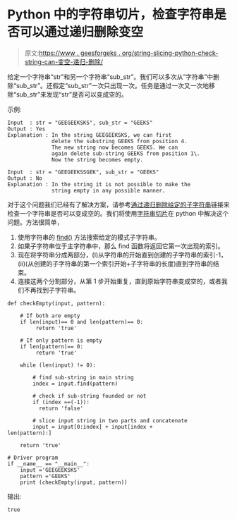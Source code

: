 # Python 中的字符串切片，检查字符串是否可以通过递归删除变空

> 原文:[https://www . geesforgeks . org/string-slicing-python-check-string-can-变空-递归-删除/](https://www.geeksforgeeks.org/string-slicing-python-check-string-can-become-empty-recursive-deletion/)

给定一个字符串“str”和另一个字符串“sub_str”。我们可以多次从“字符串”中删除“sub_str”。还假定“sub_str”一次只出现一次。任务是通过一次又一次地移除“sub_str”来发现“str”是否可以变成空的。

示例:

```
Input  : str = "GEEGEEKSKS", sub_str = "GEEKS"
Output : Yes
Explanation : In the string GEEGEEKSKS, we can first 
              delete the substring GEEKS from position 4.
              The new string now becomes GEEKS. We can 
              again delete sub-string GEEKS from position 1\. 
              Now the string becomes empty.

Input  : str = "GEEGEEKSSGEK", sub_str = "GEEKS"
Output : No
Explanation : In the string it is not possible to make the
              string empty in any possible manner.

```

对于这个问题我们已经有了解决方案，请参考[通过递归删除给定的子字符串](https://www.geeksforgeeks.org/check-string-can-become-empty-recursively-deleting-given-sub-string/)链接来检查一个字符串是否可以变成空的。我们将使用[字符串切片](https://www.geeksforgeeks.org/how-to-split-a-string-in-cc-python-and-java/)在 python 中解决这个问题。方法很简单，

1.  使用字符串的 [find()](https://www.geeksforgeeks.org/python-string-methods-set-1-find-rfind-startwith-endwith-islower-isupper-lower-upper-swapcase-title/) 方法搜索给定的模式子字符串。
2.  如果子字符串位于主字符串中，那么 find 函数将返回它第一次出现的索引。
3.  现在将字符串分成两部分，(I)从字符串的开始直到创建的子字符串的索引-1，(ii)(从创建的子字符串的第一个索引开始+子字符串的长度)直到字符串的结束。
4.  连接这两个分割部分，从第 1 步开始重复，直到原始字符串变成空的，或者我们不再找到子字符串。

```
def checkEmpty(input, pattern): 

    # If both are empty  
    if len(input)== 0 and len(pattern)== 0: 
         return 'true'

    # If only pattern is empty 
    if len(pattern)== 0: 
         return 'true'

    while (len(input) != 0): 

        # find sub-string in main string 
        index = input.find(pattern) 

        # check if sub-string founded or not 
        if (index ==(-1)): 
          return 'false'

        # slice input string in two parts and concatenate 
        input = input[0:index] + input[index + len(pattern):]              

    return 'true'

# Driver program 
if __name__ == "__main__": 
    input ='GEEGEEKSKS'
    pattern ='GEEKS'
    print (checkEmpty(input, pattern))
```

输出:

```
true

```